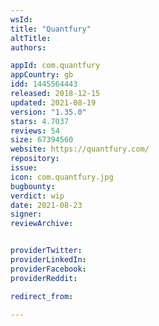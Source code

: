 ```yaml
---
wsId: 
title: "Quantfury"
altTitle: 
authors:

appId: com.quantfury
appCountry: gb
idd: 1445564443
released: 2018-12-15
updated: 2021-08-19
version: "1.35.0"
stars: 4.7037
reviews: 54
size: 67394560
website: https://quantfury.com/
repository: 
issue: 
icon: com.quantfury.jpg
bugbounty: 
verdict: wip
date: 2021-08-23
signer: 
reviewArchive:


providerTwitter: 
providerLinkedIn: 
providerFacebook: 
providerReddit: 

redirect_from:

---
```


